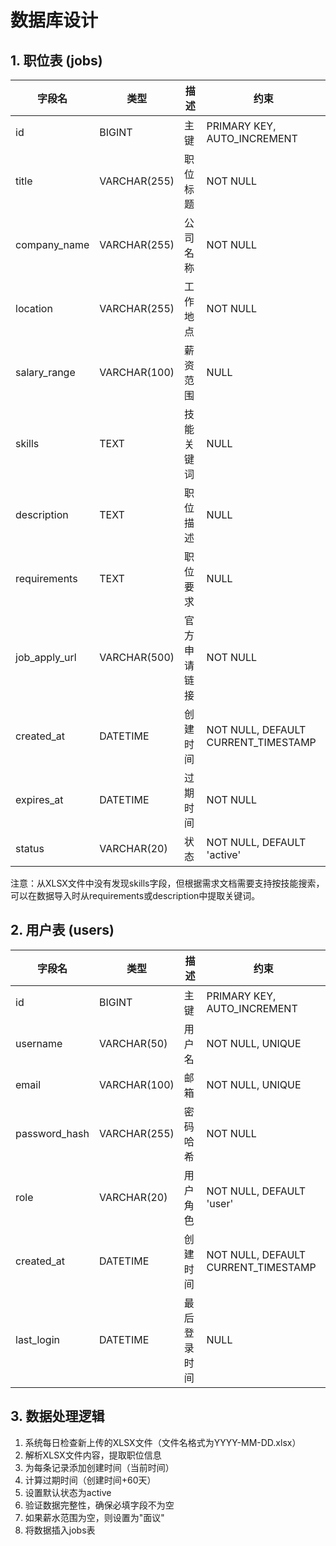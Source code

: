 # 数据库设计

## 1. 职位表 (jobs)

| 字段名 | 类型 | 描述 | 约束 |
|--------|------|------|------|
| id | BIGINT | 主键 | PRIMARY KEY, AUTO_INCREMENT |
| title | VARCHAR(255) | 职位标题 | NOT NULL |
| company_name | VARCHAR(255) | 公司名称 | NOT NULL |
| location | VARCHAR(255) | 工作地点 | NOT NULL |
| salary_range | VARCHAR(100) | 薪资范围 | NULL |
| skills | TEXT | 技能关键词 | NULL |
| description | TEXT | 职位描述 | NULL |
| requirements | TEXT | 职位要求 | NULL |
| job_apply_url | VARCHAR(500) | 官方申请链接 | NOT NULL |
| created_at | DATETIME | 创建时间 | NOT NULL, DEFAULT CURRENT_TIMESTAMP |
| expires_at | DATETIME | 过期时间 | NOT NULL |
| status | VARCHAR(20) | 状态 | NOT NULL, DEFAULT 'active' |

注意：从XLSX文件中没有发现skills字段，但根据需求文档需要支持按技能搜索，可以在数据导入时从requirements或description中提取关键词。

## 2. 用户表 (users)

| 字段名 | 类型 | 描述 | 约束 |
|--------|------|------|------|
| id | BIGINT | 主键 | PRIMARY KEY, AUTO_INCREMENT |
| username | VARCHAR(50) | 用户名 | NOT NULL, UNIQUE |
| email | VARCHAR(100) | 邮箱 | NOT NULL, UNIQUE |
| password_hash | VARCHAR(255) | 密码哈希 | NOT NULL |
| role | VARCHAR(20) | 用户角色 | NOT NULL, DEFAULT 'user' |
| created_at | DATETIME | 创建时间 | NOT NULL, DEFAULT CURRENT_TIMESTAMP |
| last_login | DATETIME | 最后登录时间 | NULL |

## 3. 数据处理逻辑

1. 系统每日检查新上传的XLSX文件（文件名格式为YYYY-MM-DD.xlsx）
2. 解析XLSX文件内容，提取职位信息
3. 为每条记录添加创建时间（当前时间）
4. 计算过期时间（创建时间+60天）
5. 设置默认状态为active
6. 验证数据完整性，确保必填字段不为空
7. 如果薪水范围为空，则设置为"面议"
8. 将数据插入jobs表